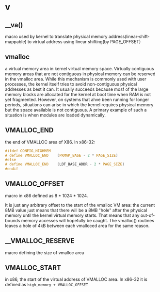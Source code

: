 # v

## __va()
macro used by kernel to translate physical memory address(linear-shift-mappable) to virtual address using linear shifting(by PAGE_OFFSET)

## vmalloc
a virtual memory area in kernel virtual memory space. Virtually contiguous memory areas that are not contiguous in physical memory can be reserved in the vmalloc area. While this mechanism is commonly used with user processes, the kernel itself tries to avoid non-contiguous physical addresses as best it can. It usually succeeds because mosf of the large memory blocks are allocated for the kernel at boot time when RAM is not yet fragmented. However, on systems that ahve been running for longer periods, situations can arise in which the kernel requires physical memory but the space available is not contiguous. A primary example of such a situation is when modules are loaded dynamically.

## VMALLOC_END
the end of VMALLOC area of X86. In x86-32:
```c
#ifdef CONFIG_HIGHMEM
# define VMALLOC_END	(PKMAP_BASE - 2 * PAGE_SIZE)
#else
# define VMALLOC_END	(LDT_BASE_ADDR - 2 * PAGE_SIZE)
#endif
```

## VMALLOC_OFFSET
macro in x86 defined as 8 * 1024 * 1024.

It is just any arbitrary offset to the start of the vmalloc VM area: the current 8MB value just means that there will be a 8MB "hole" after the physical memory until the kernel virtual memory starts. That means that
any out-of-bounds memory accesses will hopefully be caught. The vmalloc() routines leaves a hole of 4kB between each vmalloced area for the same reason. 

## __VMALLOC_RESERVE
macro defining the size of vmalloc area

## VMALLOC_START
in x86, the start of the virtual address of VMALLOC area. In x86-32 it is defined as ` high_memory + VMALLOC_OFFSET `
